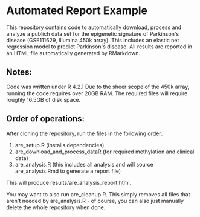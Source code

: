 # Automated Report Example

This repository contains code to automatically download, process and analyze a publich data set for the epigenetic signature of Parkinson's disease (GSE111629, Illumina 450k array).
This includes an elastic net regression model to predict Parkinson's disease.
All results are reported in an HTML file automatically generated by RMarkdown.

## Notes:
Code was written under R 4.2.1
Due to the sheer scope of the 450k array, running the code requires over 20GB RAM. The required files will require roughly 16.5GB of disk space.

## Order of operations:
After cloning the repository, run the files in the following order:

1. are_setup.R (installs dependencies)
2. are_download_and_process_dataR (for required methylation and clinical data)
3. are_analysis.R (this includes all analysis and will source are_analysis.Rmd to generate a report file)

This will produce results/are_analysis_report.html.

You may want to also run are_cleanup.R.
This simply removes all files that aren't needed by are_analysis.R - of course, you can also just manually delete the whole repository when done.
